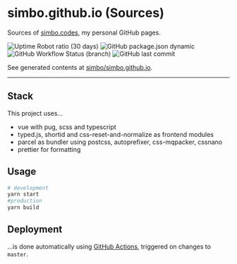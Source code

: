 # simbo.github.io (Sources)

Sources of [simbo.codes](https://simbo.codes/), my personal GitHub pages.

![Uptime Robot ratio (30 days)](https://img.shields.io/uptimerobot/ratio/m777162478-e175ed9f7fd10f035bc5d20d)
![GitHub package.json dynamic](https://img.shields.io/github/package-json/version/simbo/simbo.github.io_source)
![GitHub Workflow Status (branch)](https://img.shields.io/github/workflow/status/simbo/simbo.github.io_source/CI/master)
![GitHub last commit](https://img.shields.io/github/last-commit/simbo/simbo.github.io_source)

See generated contents at [simbo/simbo.github.io](https://github.com/simbo/simbo.github.io).

---

## Stack

This project uses...

- vue with pug, scss and typescript
- typed.js, shortid and css-reset-and-normalize as frontend modules
- parcel as bundler using postcss, autoprefixer, css-mqpacker, cssnano
- prettier for formatting

## Usage

```sh
# development
yarn start
#production
yarn build
```

## Deployment

...is done automatically using
[GitHub Actions](https://github.com/simbo/simbo.github.io_source/actions),
triggered on changes to `master`.

